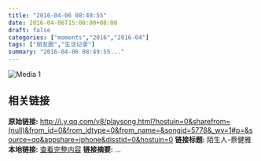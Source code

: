 ```yaml
---
title: "2016-04-06 08:49:55"
date: 2016-04-06T15:00:00+08:00
draft: false
categories: ["moments","2016","2016-04"]
tags: ["朋友圈","生活记录"]
summary: "2016-04-06 08:49:55..."
---
```


![Media 1](/Moments/photos/2016-04-06/201604060849550.jpg)

## 相关链接

**原始链接:** http://i.y.qq.com/v8/playsong.html?hostuin=0&sharefrom=(null)&from_id=0&from_idtype=0&from_name=&songid=5778&_wv=1#p=&source=qq&appshare=iphone&disstid=0&hostuin=0
**链接标题:** 陌生人-蔡健雅
**本地链接:** [查看完整内容](/link_content/2016/04/2016-04-06-5/link_content/)
**链接摘要:** ...


